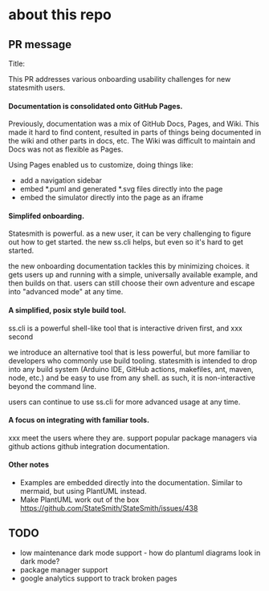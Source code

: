 # about this repo

## PR message
Title: 

This PR addresses various onboarding usability challenges for new statesmith users.

#### Documentation is consolidated onto GitHub Pages.
Previously, documentation was a mix
  of GitHub Docs, Pages, and Wiki. This made it hard to find content, resulted in parts
  of things being documented in the wiki and other parts in docs, etc. The Wiki was difficult
  to maintain and Docs was not as flexible as Pages. 

  Using Pages enabled us to customize, doing things like:
  * add a navigation sidebar
  * embed *.puml and generated *.svg files directly into the page
  * embed the simulator directly into the page as an iframe

    
#### Simplifed onboarding.

  Statesmith is powerful. as a new user, it can be very challenging to figure out how to get started. the new ss.cli helps, but even so it's hard to get started.
  
  the new onboarding documentation tackles this by minimizing choices. it gets users up and running with a simple, universally available example, and then builds on that. users can still choose their own adventure and escape into "advanced mode" at any time.


#### A simplified, posix style build tool.
ss.cli is a powerful shell-like tool that is interactive driven first, and xxx second

we introduce an alternative tool that is less powerful, but more familiar to developers who commonly use build tooling. statesmith is intended to drop into any build system (Arduino IDE, GitHub actions, makefiles, ant, maven, node, etc.) and be easy to use from any shell. as such, it is non-interactive beyond the command line.

users can continue to use ss.cli for more advanced usage at any time.

#### A focus on integrating with familiar tools.
xxx
meet the users where they are. support popular package managers via github actions
github integration documentation.

#### Other notes

* Examples are embedded directly into the documentation. Similar to mermaid, but using PlantUML instead.
* Make PlantUML work out of the box https://github.com/StateSmith/StateSmith/issues/438






## TODO
* low maintenance dark mode support - how do plantuml diagrams look in dark mode? 
* package manager support
* google analytics support to track broken pages
